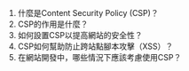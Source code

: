 

1. 什麼是Content Security Policy (CSP)？ 
2. CSP的作用是什麼？ 
3. 如何設置CSP以提高網站的安全性？ 
4. CSP如何幫助防止跨站點腳本攻擊（XSS）？ 
5. 在網站開發中，哪些情況下應該考慮使用CSP？